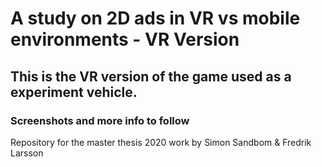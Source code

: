 # A study on 2D ads in VR vs mobile environments - VR Version

## This is the VR version of the game used as a experiment vehicle.
### Screenshots and more info to follow




Repository for the master thesis 2020 work by Simon Sandbom &amp; Fredrik Larsson
